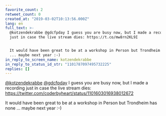 ```yaml
---
favorite_count: 2
retweet_count: 0
created_at: "2019-03-02T10:13:56.000Z"
lang: en
full_text: >-
  @kotzendekrabbe @gdcfpday I guess you are busy now, but I made a recording
  just in case the live stream dies: https://t.co/mw8rn2KL9I


  It would have been great to be at a workshop in Person but Trondheim has none
  ... maybe next year :-)
in_reply_to_screen_name: kotzendekrabbe
in_reply_to_status_id_str: "1101787097495732225"
replies: []
---
```


[@kotzendekrabbe](https://twitter.com/kotzendekrabbe)
[@gdcfpday](https://twitter.com/gdcfpday) I guess you are busy now, but I made a
recording just in case the live stream dies:
<https://twitter.com/coderbyheart/status/1101603016938012672>

It would have been great to be at a workshop in Person but Trondheim has none
... maybe next year :-)
